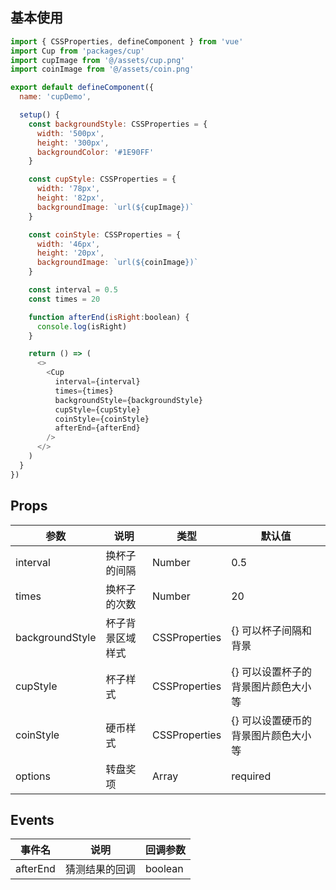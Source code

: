 ## 基本使用

```javascript
import { CSSProperties, defineComponent } from 'vue'
import Cup from 'packages/cup'
import cupImage from '@/assets/cup.png'
import coinImage from '@/assets/coin.png'

export default defineComponent({
  name: 'cupDemo',

  setup() {
    const backgroundStyle: CSSProperties = {
      width: '500px',
      height: '300px',
      backgroundColor: '#1E90FF'
    }

    const cupStyle: CSSProperties = {
      width: '78px',
      height: '82px',
      backgroundImage: `url(${cupImage})`
    }

    const coinStyle: CSSProperties = {
      width: '46px',
      height: '20px',
      backgroundImage: `url(${coinImage})`
    }

    const interval = 0.5
    const times = 20

    function afterEnd(isRight:boolean) {
      console.log(isRight)
    }

    return () => (
      <>
        <Cup
          interval={interval}
          times={times}
          backgroundStyle={backgroundStyle}
          cupStyle={cupStyle}
          coinStyle={coinStyle}
          afterEnd={afterEnd}
        />
      </>
    )
  }
})
```

## Props

|  参数   | 说明  |  类型   | 默认值 |
|  ----  | ----  |  ----  | ----  |
| interval  | 换杯子的间隔 | Number  | 0.5 |
| times  | 换杯子的次数 | Number  | 20 |
| backgroundStyle  | 杯子背景区域样式 | CSSProperties  | {} 可以杯子间隔和背景 |
| cupStyle  | 杯子样式 | CSSProperties  | {} 可以设置杯子的背景图片颜色大小等 |
| coinStyle  | 硬币样式 | CSSProperties  | {} 可以设置硬币的背景图片颜色大小等 |
| options  | 转盘奖项 | Array<WheelOption>  | required |

## Events

|  事件名   | 说明  |  回调参数  | 
|  ----  | ----  |  ----  |
| afterEnd  | 猜测结果的回调 | boolean |
